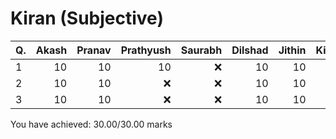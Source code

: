 Kiran (Subjective)
==================
|Q. |Akash|Pranav|Prathyush|Saurabh|Dilshad|Jithin|Kiran|Average|
|:--|----:|-----:|--------:|------:|------:|-----:|----:|------:|
|1  |10   |10    |10       |:x:    |10     |10    |10   |10     |
|2  |10   |10    |:x:      |:x:    |10     |10    |10   |10     |
|3  |10   |10    |:x:      |:x:    |10     |10    |10   |10     |
You have achieved: 30.00/30.00 marks